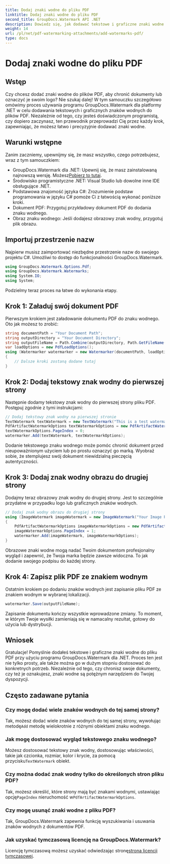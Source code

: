 ```yaml
---
title: Dodaj znaki wodne do pliku PDF
linktitle: Dodaj znaki wodne do pliku PDF
second_title: GroupDocs.Watermark API .NET
description: Dowiedz się, jak dodawać tekstowe i graficzne znaki wodne do plików PDF przy użyciu programu GroupDocs.Watermark dla platformy .NET, korzystając z naszego obszernego przewodnika krok po kroku.
weight: 14
url: /pl/net/pdf-watermarking-attachments/add-watermarks-pdf/
type: docs
---
```

# Dodaj znaki wodne do pliku PDF

## Wstęp
Czy chcesz dodać znaki wodne do plików PDF, aby chronić dokumenty lub oznaczyć je swoim logo? Nie szukaj dalej! W tym samouczku szczegółowo omówimy proces używania programu GroupDocs.Watermark dla platformy .NET w celu dodawania tekstowych i graficznych znaków wodnych do plików PDF. Niezależnie od tego, czy jesteś doświadczonym programistą, czy dopiero zaczynasz, ten przewodnik przeprowadzi Cię przez każdy krok, zapewniając, że możesz łatwo i precyzyjnie dodawać znaki wodne.
## Warunki wstępne
Zanim zaczniemy, upewnijmy się, że masz wszystko, czego potrzebujesz, wraz z tym samouczkiem:
-  GroupDocs.Watermark dla .NET: Upewnij się, że masz zainstalowaną najnowszą wersję. Możesz[Pobierz to tutaj](https://releases.groupdocs.com/Watermark/net/).
- Środowisko programistyczne .NET: Visual Studio lub dowolne inne IDE obsługujące .NET.
- Podstawowa znajomość języka C#: Zrozumienie podstaw programowania w języku C# pomoże Ci z łatwością wykonać poniższe kroki.
- Dokument PDF: Przygotuj przykładowy dokument PDF do dodania znaku wodnego.
- Obraz znaku wodnego: Jeśli dodajesz obrazowy znak wodny, przygotuj plik obrazu.
## Importuj przestrzenie nazw
Najpierw musisz zaimportować niezbędne przestrzenie nazw do swojego projektu C#. Umożliwi to dostęp do funkcjonalności GroupDocs.Watermark.
```csharp
using GroupDocs.Watermark.Options.Pdf;
using GroupDocs.Watermark.Watermarks;
using System.IO;
using System;
```
Podzielmy teraz proces na łatwe do wykonania etapy.
## Krok 1: Załaduj swój dokument PDF
Pierwszym krokiem jest załadowanie dokumentu PDF do znaku wodnego. Oto jak możesz to zrobić:
```csharp
string documentPath = "Your Document Path";
string outputDirectory = "Your Document Directory";
string outputFileName = Path.Combine(outputDirectory, Path.GetFileName(documentPath));
var loadOptions = new PdfLoadOptions();
using (Watermarker watermarker = new Watermarker(documentPath, loadOptions))
{
    // Dalsze kroki zostaną dodane tutaj
}
```
## Krok 2: Dodaj tekstowy znak wodny do pierwszej strony
Następnie dodamy tekstowy znak wodny do pierwszej strony pliku PDF. Postępuj zgodnie z tymi instrukcjami:
```csharp
// Dodaj tekstowy znak wodny na pierwszej stronie
TextWatermark textWatermark = new TextWatermark("This is a test watermark", new Font("Arial", 8));
PdfArtifactWatermarkOptions textWatermarkOptions = new PdfArtifactWatermarkOptions();
textWatermarkOptions.PageIndex = 0;
watermarker.Add(textWatermark, textWatermarkOptions);
```

Dodanie tekstowego znaku wodnego może pomóc chronić dokument przed nieupoważnionym użyciem lub po prostu oznaczyć go marką. Wyobraź sobie, że stemplujesz swój dokument niewidzialną pieczęcią autentyczności.
## Krok 3: Dodaj znak wodny obrazu do drugiej strony
Dodajmy teraz obrazowy znak wodny do drugiej strony. Jest to szczególnie przydatne w przypadku logo lub graficznych znaków wodnych.
```csharp
// Dodaj znak wodny obrazu do drugiej strony
using (ImageWatermark imageWatermark = new ImageWatermark("Your Image Path"))
{
    PdfArtifactWatermarkOptions imageWatermarkOptions = new PdfArtifactWatermarkOptions();
    imageWatermarkOptions.PageIndex = 1;
    watermarker.Add(imageWatermark, imageWatermarkOptions);
}
```

Obrazowe znaki wodne mogą nadać Twoim dokumentom profesjonalny wygląd i zapewnić, że Twoja marka będzie zawsze widoczna. To jak dodanie swojego podpisu do każdej strony.
## Krok 4: Zapisz plik PDF ze znakiem wodnym
Ostatnim krokiem po dodaniu znaków wodnych jest zapisanie pliku PDF ze znakiem wodnym w wybranej lokalizacji.
```csharp
watermarker.Save(outputFileName);
```
Zapisanie dokumentu kończy wszystkie wprowadzone zmiany. To moment, w którym Twoje wysiłki zamieniają się w namacalny rezultat, gotowy do użycia lub dystrybucji.
## Wniosek
Gratulacje! Pomyślnie dodałeś tekstowe i graficzne znaki wodne do pliku PDF przy użyciu programu GroupDocs.Watermark dla .NET. Proces ten jest nie tylko prosty, ale także można go w dużym stopniu dostosować do konkretnych potrzeb. Niezależnie od tego, czy chronisz swoje dokumenty, czy też je oznakujesz, znaki wodne są potężnym narzędziem do Twojej dyspozycji.
## Często zadawane pytania
### Czy mogę dodać wiele znaków wodnych do tej samej strony?
 Tak, możesz dodać wiele znaków wodnych do tej samej strony, wywołując metodę`Add` metodę wielokrotnie z różnymi obiektami znaku wodnego.
### Jak mogę dostosować wygląd tekstowego znaku wodnego?
 Możesz dostosować tekstowy znak wodny, dostosowując właściwości, takie jak czcionka, rozmiar, kolor i krycie, za pomocą przycisku`TextWatermark` obiekt.
### Czy można dodać znak wodny tylko do określonych stron pliku PDF?
 Tak, możesz określić, które strony mają być znakami wodnymi, ustawiając opcję`PageIndex` nieruchomość w`PdfArtifactWatermarkOptions`.
### Czy mogę usunąć znaki wodne z pliku PDF?
Tak, GroupDocs.Watermark zapewnia funkcję wyszukiwania i usuwania znaków wodnych z dokumentów PDF.
### Jak uzyskać tymczasową licencję na GroupDocs.Watermark?
Licencję tymczasową możesz uzyskać odwiedzając stronę[strona licencji tymczasowej](https://purchase.groupdocs.com/temporary-license/).